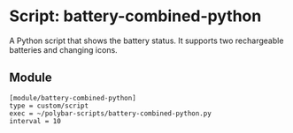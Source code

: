 # Script: battery-combined-python

A Python script that shows the battery status. It supports two rechargeable batteries and changing icons.


## Module

```
[module/battery-combined-python]
type = custom/script
exec = ~/polybar-scripts/battery-combined-python.py
interval = 10
```
